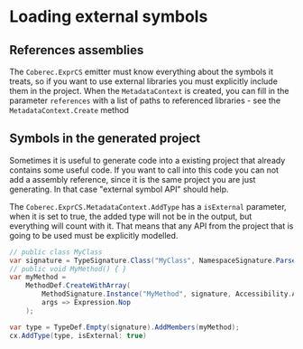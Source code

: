 # Loading external symbols

## References assemblies

The `Coberec.ExprCS` emitter must know everything about the symbols it treats, so if you want to use external libraries you must explicitly include them in the project. When the `MetadataContext` is created, you can fill in the parameter `references` with a list of paths to referenced libraries - see the `MetadataContext.Create` method

## Symbols in the generated project

Sometimes it is useful to generate code into a existing project that already contains some useful code. If you want to call into this code you can not add a assembly reference, since it is the same project you are just generating. In that case "external symbol API" should help.

The `Coberec.ExprCS.MetadataContext.AddType` has a `isExternal` parameter, when it is set to true, the added type will not be in the output, but everything will count with it. That means that any API from the project that is going to be used must be explicitly modelled.

```csharp
// public class MyClass
var signature = TypeSignature.Class("MyClass", NamespaceSignature.Parse("MyNamespace"), Accessibility.APublic);
// public void MyMethod() { }
var myMethod =
    MethodDef.CreateWithArray(
        MethodSignature.Instance("MyMethod", signature, Accessibility.APublic, returnType: TypeSignature.Void),
        args => Expression.Nop
    );

var type = TypeDef.Empty(signature).AddMembers(myMethod);
cx.AddType(type, isExternal: true)
```

